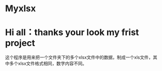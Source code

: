 # Myxlsx
# Hi all：thanks your look my frist project
这个程序是用来把一个文件夹下的多个xlsx文件中的数据，制成一个xls文件，其中多个xlsx文件格式相同，数字内容不同。
